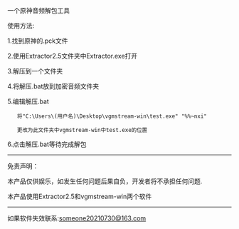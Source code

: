 一个原神音频解包工具

使用方法:

1.找到原神的.pck文件 

2.使用Extractor2.5文件夹中Extractor.exe打开

3.解压到一个文件夹

4.将解压.bat放到加密音频文件夹

5.编辑解压.bat

       将"C:\Users\(用户名)\Desktop\vgmstream-win\test.exe" "%%~nxi"
   
       更改为此文件夹中vgmstream-win中test.exe的位置
   
6.点击解压.bat等待完成解包

***************************************************************************

免责声明：

本产品仅供娱乐，如发生任何问题后果自负，开发者将不承担任何问题.

本产品使用Extractor2.5和vgmstream-win两个软件

***************************************************************************


如果软件失效联系:someone20210730@163.com
